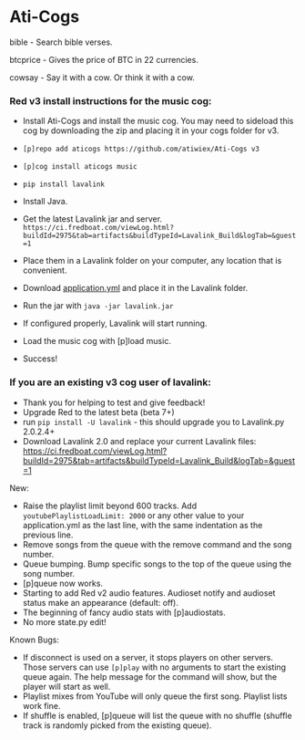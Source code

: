 # Ati-Cogs

bible - Search bible verses.

btcprice - Gives the price of BTC in 22 currencies.

cowsay - Say it with a cow. Or think it with a cow.



### Red v3 install instructions for the music cog:

- Install Ati-Cogs and install the music cog. You may need to sideload this cog by downloading the zip and placing it in your cogs folder for v3.

- `[p]repo add aticogs https://github.com/atiwiex/Ati-Cogs v3`
- `[p]cog install aticogs music`

- `pip install lavalink`

- Install Java.
- Get the latest Lavalink jar and server. `https://ci.fredboat.com/viewLog.html?buildId=2975&tab=artifacts&buildTypeId=Lavalink_Build&logTab=&guest=1`
- Place them in a Lavalink folder on your computer, any location that is convenient.
- Download [application.yml](https://tinyurl.com/yddqwr6z) and place it in the Lavalink folder.
- Run the jar with `java -jar lavalink.jar`
- If configured properly, Lavalink will start running.

- Load the music cog with [p]load music.
- Success!


### If you are an existing v3 cog user of lavalink:

- Thank you for helping to test and give feedback!
- Upgrade Red to the latest beta (beta 7+)
- run `pip install -U lavalink` - this should upgrade you to Lavalink.py 2.0.2.4+
- Download Lavalink 2.0 and replace your current Lavalink files: https://ci.fredboat.com/viewLog.html?buildId=2975&tab=artifacts&buildTypeId=Lavalink_Build&logTab=&guest=1


New: 

- Raise the playlist limit beyond 600 tracks. Add `youtubePlaylistLoadLimit: 2000` or any other value to your application.yml as the last line, with the same indentation as the previous line.
- Remove songs from the queue with the remove command and the song number.
- Queue bumping. Bump specific songs to the top of the queue using the song number.
- [p]queue <page no> now works.
- Starting to add Red v2 audio features. Audioset notify and audioset status make an appearance (default: off).
- The beginning of fancy audio stats with [p]audiostats.
- No more state.py edit!


Known Bugs:

- If disconnect is used on a server, it stops players on other servers. Those servers can use `[p]play` with no arguments to start the existing queue again. The help message for the command will show, but the player will start as well.
- Playlist mixes from YouTube will only queue the first song. Playlist lists work fine.
- If shuffle is enabled, [p]queue will list the queue with no shuffle (shuffle track is randomly picked from the existing queue).